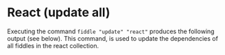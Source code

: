 React (update all)
======

Executing the command `fiddle "update" "react"` produces the following output (see below).  This command, is used 
to update the dependencies of all fiddles in the react collection. 

      